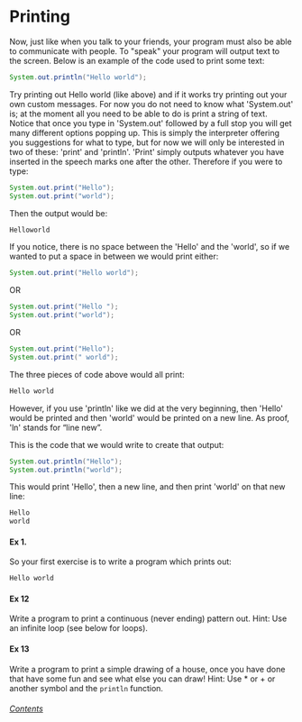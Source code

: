 Printing
=================
Now, just like when you talk to your friends, your program must also be able to communicate with people. To "speak" your program will output text to the screen.  Below is an example of the code used to print some text:

```java
System.out.println("Hello world");
```

Try printing out Hello world (like above) and if it works try printing out your own custom messages. For now you do not need to know what 'System.out' is; at the moment all you need to be able to do is print a string of text. Notice that once you type in 'System.out' followed by a full stop you will get many different options popping up. This is simply the interpreter offering you suggestions for what to type, but for now we will only be interested in two of these: 'print' and 'println'. 'Print' simply outputs whatever you have inserted in the speech marks one after the other. Therefore if you were to type:

```java
System.out.print("Hello");
System.out.print("world");
```

Then the output would be:

```java
Helloworld
```

If you notice, there is no space between the 'Hello' and the 'world', so if we wanted to put a space in between we would print either:

```java
System.out.print("Hello world");
```

OR

```java
System.out.print("Hello ");
System.out.print("world");
```

OR

```java
System.out.print("Hello");
System.out.print(" world");
```

The three pieces of code above would all print:

```java
Hello world
```

However, if you use 'println' like we did at the very beginning, then 'Hello' would be printed and then 'world' would be printed on a new line. As proof, 'ln' stands for “line new”.

This is the code that we would write to create that output:

```java
System.out.println("Hello");
System.out.println("world");
``` 
 
This would print 'Hello', then a new line, and then print 'world' on that new line:

```java
Hello
world
```

#### Ex 1. 
So your first exercise is to write a program which prints out: 
```java 
Hello world
```

#### Ex 12
Write a program to print a continuous (never ending) pattern out.
Hint: Use an infinite loop (see below for loops).

#### Ex 13
Write a program to print a simple drawing of a house, once you have done that have some fun and see what else you can draw!
Hint: Use * or + or another symbol and the `println` function.

###### [Contents](https://github.com/BillsJ/cadmus/blob/master/Chapter-1/Part%20I:%20Introduction_and_contents.md#contents)
